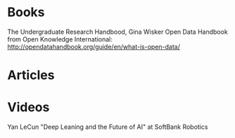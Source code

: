 # Books

The Undergraduate Research Handbood, Gina Wisker
Open Data Handbook from Open Knowledge International: http://opendatahandbook.org/guide/en/what-is-open-data/


# Articles


# Videos

Yan LeCun "Deep Leaning and the Future of AI" at SoftBank Robotics
